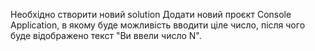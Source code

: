 Необхідно створити новий solution
Додати новий проєкт Console Application, в якому буде
можливість вводити ціле число, після чого буде відображено
текст "Ви ввели число N".
